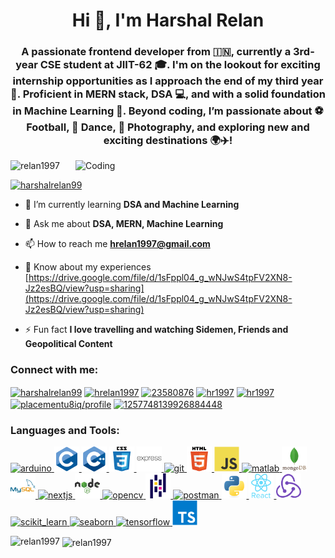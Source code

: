 <h1 align="center">Hi 👋, I'm Harshal Relan</h1>
<h3 align="center">A passionate frontend developer from 🇮🇳, currently a 3rd-year CSE student at JIIT-62 🎓. I'm on the lookout for exciting internship opportunities as I approach the end of my third year 💼. Proficient in MERN stack, DSA 💻, and with a solid foundation in Machine Learning 🤖. Beyond coding, I’m passionate about ⚽ Football, 💃 Dance, 📸 Photography, and exploring new and exciting destinations 🌍✈️!</h3>
<img align='right' alt='Coding' width='400' src='https://media4.giphy.com/media/v1.Y2lkPTc5MGI3NjExc2g4YTg0eHlweDNzOXM5bW51OTZkbWN6a3JiaXllOTF4M3BpZzh0YSZlcD12MV9pbnRlcm5hbF9naWZfYnlfaWQmY3Q9cw/fwbzI2kV3Qrlpkh59e/giphy.webp'>

<p align="left"> <img src="https://komarev.com/ghpvc/?username=relan1997&label=Profile%20views&color=0e75b6&style=flat" alt="relan1997" /> </p>

<p align="left"> <a href="https://twitter.com/harshalrelan99" target="blank"><img src="https://img.shields.io/twitter/follow/harshalrelan99?logo=twitter&style=for-the-badge" alt="harshalrelan99" /></a> </p>

- 🌱 I’m currently learning **DSA and Machine Learning**

- 💬 Ask me about **DSA, MERN, Machine Learning**

- 📫 How to reach me **hrelan1997@gmail.com**

- 📄 Know about my experiences [https://drive.google.com/file/d/1sFppl04_g_wNJwS4tpFV2XN8-Jz2esBQ/view?usp=sharing](https://drive.google.com/file/d/1sFppl04_g_wNJwS4tpFV2XN8-Jz2esBQ/view?usp=sharing)

- ⚡ Fun fact **I love travelling and watching Sidemen, Friends and Geopolitical Content**

<h3 align="left">Connect with me:</h3>
<p align="left">
<a href="https://twitter.com/harshalrelan99" target="blank"><img align="center" src="https://raw.githubusercontent.com/rahuldkjain/github-profile-readme-generator/master/src/images/icons/Social/twitter.svg" alt="harshalrelan99" height="30" width="40" /></a>
<a href="https://linkedin.com/in/hrelan1997" target="blank"><img align="center" src="https://raw.githubusercontent.com/rahuldkjain/github-profile-readme-generator/master/src/images/icons/Social/linked-in-alt.svg" alt="hrelan1997" height="30" width="40" /></a>
<a href="https://stackoverflow.com/users/23580876" target="blank"><img align="center" src="https://raw.githubusercontent.com/rahuldkjain/github-profile-readme-generator/master/src/images/icons/Social/stack-overflow.svg" alt="23580876" height="30" width="40" /></a>
<a href="https://codeforces.com/profile/hr1997" target="blank"><img align="center" src="https://raw.githubusercontent.com/rahuldkjain/github-profile-readme-generator/master/src/images/icons/Social/codeforces.svg" alt="hr1997" height="30" width="40" /></a>
<a href="https://www.leetcode.com/hr1997" target="blank"><img align="center" src="https://raw.githubusercontent.com/rahuldkjain/github-profile-readme-generator/master/src/images/icons/Social/leet-code.svg" alt="hr1997" height="30" width="40" /></a>
<a href="https://auth.geeksforgeeks.org/user/placementu8iq/profile" target="blank"><img align="center" src="https://raw.githubusercontent.com/rahuldkjain/github-profile-readme-generator/master/src/images/icons/Social/geeks-for-geeks.svg" alt="placementu8iq/profile" height="30" width="40" /></a>
<a href="https://discord.gg/1257748139926884448" target="blank"><img align="center" src="https://raw.githubusercontent.com/rahuldkjain/github-profile-readme-generator/master/src/images/icons/Social/discord.svg" alt="1257748139926884448" height="30" width="40" /></a>
</p>

<h3 align="left">Languages and Tools:</h3>
<p align="left"> <a href="https://www.arduino.cc/" target="_blank" rel="noreferrer"> <img src="https://cdn.worldvectorlogo.com/logos/arduino-1.svg" alt="arduino" width="40" height="40"/> </a> <a href="https://www.cprogramming.com/" target="_blank" rel="noreferrer"> <img src="https://raw.githubusercontent.com/devicons/devicon/master/icons/c/c-original.svg" alt="c" width="40" height="40"/> </a> <a href="https://www.w3schools.com/cpp/" target="_blank" rel="noreferrer"> <img src="https://raw.githubusercontent.com/devicons/devicon/master/icons/cplusplus/cplusplus-original.svg" alt="cplusplus" width="40" height="40"/> </a> <a href="https://www.w3schools.com/css/" target="_blank" rel="noreferrer"> <img src="https://raw.githubusercontent.com/devicons/devicon/master/icons/css3/css3-original-wordmark.svg" alt="css3" width="40" height="40"/> </a> <a href="https://expressjs.com" target="_blank" rel="noreferrer"> <img src="https://raw.githubusercontent.com/devicons/devicon/master/icons/express/express-original-wordmark.svg" alt="express" width="40" height="40"/> </a> <a href="https://git-scm.com/" target="_blank" rel="noreferrer"> <img src="https://www.vectorlogo.zone/logos/git-scm/git-scm-icon.svg" alt="git" width="40" height="40"/> </a> <a href="https://www.w3.org/html/" target="_blank" rel="noreferrer"> <img src="https://raw.githubusercontent.com/devicons/devicon/master/icons/html5/html5-original-wordmark.svg" alt="html5" width="40" height="40"/> </a> <a href="https://developer.mozilla.org/en-US/docs/Web/JavaScript" target="_blank" rel="noreferrer"> <img src="https://raw.githubusercontent.com/devicons/devicon/master/icons/javascript/javascript-original.svg" alt="javascript" width="40" height="40"/> </a> <a href="https://www.mathworks.com/" target="_blank" rel="noreferrer"> <img src="https://upload.wikimedia.org/wikipedia/commons/2/21/Matlab_Logo.png" alt="matlab" width="40" height="40"/> </a> <a href="https://www.mongodb.com/" target="_blank" rel="noreferrer"> <img src="https://raw.githubusercontent.com/devicons/devicon/master/icons/mongodb/mongodb-original-wordmark.svg" alt="mongodb" width="40" height="40"/> </a> <a href="https://www.mysql.com/" target="_blank" rel="noreferrer"> <img src="https://raw.githubusercontent.com/devicons/devicon/master/icons/mysql/mysql-original-wordmark.svg" alt="mysql" width="40" height="40"/> </a> <a href="https://nextjs.org/" target="_blank" rel="noreferrer"> <img src="https://cdn.worldvectorlogo.com/logos/nextjs-2.svg" alt="nextjs" width="40" height="40"/> </a> <a href="https://nodejs.org" target="_blank" rel="noreferrer"> <img src="https://raw.githubusercontent.com/devicons/devicon/master/icons/nodejs/nodejs-original-wordmark.svg" alt="nodejs" width="40" height="40"/> </a> <a href="https://opencv.org/" target="_blank" rel="noreferrer"> <img src="https://www.vectorlogo.zone/logos/opencv/opencv-icon.svg" alt="opencv" width="40" height="40"/> </a> <a href="https://pandas.pydata.org/" target="_blank" rel="noreferrer"> <img src="https://raw.githubusercontent.com/devicons/devicon/2ae2a900d2f041da66e950e4d48052658d850630/icons/pandas/pandas-original.svg" alt="pandas" width="40" height="40"/> </a> <a href="https://postman.com" target="_blank" rel="noreferrer"> <img src="https://www.vectorlogo.zone/logos/getpostman/getpostman-icon.svg" alt="postman" width="40" height="40"/> </a> <a href="https://www.python.org" target="_blank" rel="noreferrer"> <img src="https://raw.githubusercontent.com/devicons/devicon/master/icons/python/python-original.svg" alt="python" width="40" height="40"/> </a> <a href="https://reactjs.org/" target="_blank" rel="noreferrer"> <img src="https://raw.githubusercontent.com/devicons/devicon/master/icons/react/react-original-wordmark.svg" alt="react" width="40" height="40"/> </a> <a href="https://redux.js.org" target="_blank" rel="noreferrer"> <img src="https://raw.githubusercontent.com/devicons/devicon/master/icons/redux/redux-original.svg" alt="redux" width="40" height="40"/> </a> <a href="https://scikit-learn.org/" target="_blank" rel="noreferrer"> <img src="https://upload.wikimedia.org/wikipedia/commons/0/05/Scikit_learn_logo_small.svg" alt="scikit_learn" width="40" height="40"/> </a> <a href="https://seaborn.pydata.org/" target="_blank" rel="noreferrer"> <img src="https://seaborn.pydata.org/_images/logo-mark-lightbg.svg" alt="seaborn" width="40" height="40"/> </a> <a href="https://www.tensorflow.org" target="_blank" rel="noreferrer"> <img src="https://www.vectorlogo.zone/logos/tensorflow/tensorflow-icon.svg" alt="tensorflow" width="40" height="40"/> </a> <a href="https://www.typescriptlang.org/" target="_blank" rel="noreferrer"> <img src="https://raw.githubusercontent.com/devicons/devicon/master/icons/typescript/typescript-original.svg" alt="typescript" width="40" height="40"/> </a> </p>

<p><img align="left" src="https://github-readme-stats.vercel.app/api/top-langs?username=relan1997&show_icons=true&locale=en&layout=compact" alt="relan1997" /></p>

<p>&nbsp;<img align="center" src="https://github-readme-stats.vercel.app/api?username=relan1997&show_icons=true&locale=en" alt="relan1997" /></p>


